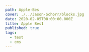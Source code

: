 ```yaml
---
path: Apple-Bes
cover: ./../Jason-Schorr/blocks.jpg
date: 2020-02-05T08:00:00.000Z
title: Apple Bes1
published: true
tags:
  - test
  - cms
---
```


